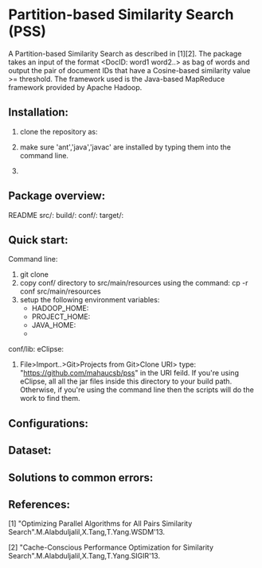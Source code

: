 Partition-based Similarity Search (PSS)
=======================================
  A Partition-based Similarity Search as described in [1][2]. The package takes an input of the format <DocID: word1 word2..> as bag of words and output the pair of document IDs that have a Cosine-based similarity value >= threshold. The framework used is the Java-based MapReduce framework provided by Apache Hadoop. 

Installation:
-------------
1) clone the repository as: 

2) make sure 'ant','java','javac' are installed by typing them into the command line.

3) 

Package overview:
-----------------
README
src/:
build/:
conf/:
target/:


Quick start:
------------
Command line:
1) git clone 
1) copy conf/ directory to src/main/resources using the command: cp -r conf src/main/resources
2) setup the following environment variables:
   - HADOOP_HOME:
   - PROJECT_HOME:
   - JAVA_HOME:
   - 
conf/lib:
eClipse:
1) File>Import..>Git>Projects from Git>Clone URI>  type: "https://github.com/mahaucsb/pss" in the URI feild. 
If you're using eClipse, all all the jar files inside this directory to your build path. Otherwise, if you're using the command line then the scripts will do the work to find them.



Configurations:
---------------


Dataset:
--------


Solutions to common errors:
----------------------------


References:
-----------

[1]  "Optimizing Parallel Algorithms for All Pairs Similarity Search".M.Alabduljalil,X.Tang,T.Yang.WSDM'13.

[2]  "Cache-Conscious Performance Optimization for Similarity Search".M.Alabduljalil,X.Tang,T.Yang.SIGIR'13.
